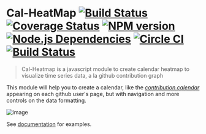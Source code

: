 # Cal-HeatMap [![Build Status](https://travis-ci.org/kamisama/cal-heatmap.png?branch=master)](https://travis-ci.org/kamisama/cal-heatmap) [![Coverage Status](https://coveralls.io/repos/kamisama/cal-heatmap/badge.png?branch=master)](https://coveralls.io/r/kamisama/cal-heatmap?branch=master) [![NPM version](https://badge.fury.io/js/cal-heatmap.png)](http://badge.fury.io/js/cal-heatmap) [![Node.js Dependencies](https://david-dm.org/kamisama/cal-heatmap.png)](https://david-dm.org/kamisama/cal-heatmap) [![Circle CI](https://circleci.com/gh/kamisama/cal-heatmap.svg?style=svg)](https://circleci.com/gh/kamisama/cal-heatmap) [![Build Status](https://semaphoreapp.com/api/v1/projects/48d6f309-67b3-4814-a9d3-5aeba6cbc660/230874/badge.png)](https://semaphoreapp.com/kamisama/cal-heatmap)

> Cal-Heatmap is a javascript module to create calendar heatmap to visualize time series data, a la github contribution graph

This module will help you to create a calendar, like the *[contribution calendar](https://github.com/blog/1360-introducing-contributions)* appearing on each github user's page, but with navigation and more controls on the data formatting.

![image](https://raw.github.com/kamisama/cal-heatmap/gh-pages/img/screenshot.png)

See [documentation](http://cal-heatmap.com) for examples.
